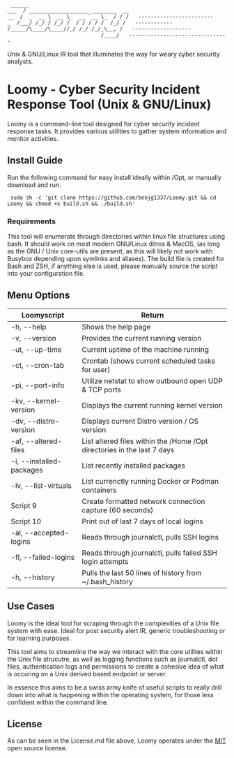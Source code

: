 ```
 ______                                 
___  / ___________________ ________  __
__  /  _  __ \  __ \_  __ `__ \_  / / /   ------------------------
_  /___/ /_/ / /_/ /  / / / / /  /_/ /   ------------
/_____/\____/\____//_/ /_/ /_/_\__, /   -------------------
                              /____/   --------------------------------
```
Unix & GNU/Linux IR tool that illuminates the way for weary cyber security analysts. 

# Loomy - Cyber Security Incident Response Tool (Unix & GNU/Linux)

Loomy is a command-line tool designed for cyber security incident response tasks. It provides various utilities to gather system information and monitor activities.

## Install Guide
Run the following command for easy install ideally within /Opt, or manually download and run.

``` sudo sh -c 'git clone https://github.com/benjg1337/Loomy.git && cd Loomy && chmod +x build.sh && ./build.sh'```

### Requirements
This tool will enumerate through directories within linux file structures using bash. It should work on most modern GNU/Linux ditros & MacOS, (as long as the GNU / Unix core-utils are present, as this will likely not work with Busybox depending upon symlinks and aliases). The build file is created for Bash and ZSH, if anything else is used, please manually source the script into your configuration file. 

## Menu Options
| Loomyscript              | Return       |
| -------------------------| ------------- |
| -h, --help                | Shows the help page |
| -v, --version             | Provides the current running version |
| -ut, --up-time           | Current uptime of the machine running |
| -ct, --cron-tab          | Crontab (shows current scheduled tasks for user) |
| -pi, --port-info         | Utilize netstat to show outbound open UDP & TCP ports |
| -kv, --kernel-version    | Displays the current running kernel version |
| -dv, --distro-version    | Displays current Distro version / OS version |
| -af, --altered-files     | List altered files within the /Home /Opt directories in the last 7 days|
| -i, --installed-packages | List recently installed packages |
| -lv, --list-virtuals     | List currenctly running Docker or Podman containers |
| Script 9                 | Create formatted network connection capture (60 seconds) |
| Script 10                | Print out of last 7 days of local logins |
| -al, --accepted-logins   | Reads through journalctl, pulls SSH logins |
| -fl, --failed-logins     | Reads through journalctl, pulls failed SSH login attempts |
| -h, --history            | Pulls the last 50 lines of history from ~/.bash_history |

## Use Cases

Loomy is the ideal tool for scraping through the complexities of a Unix file system with ease. Ideal for post security alert IR, generic troubleshooting or for learning purposes. 

This tool aims to streamline the way we interact with the core utilites within the Unix file strucutre, as well as logging functions such as journalctl, dot files, authentication logs and permissions to create a cohesive idea of what is occuring on a Unix derived based endpoint or server.

In essence this aims to be a swiss army knife of useful scripts to really drill down into what is happening within the operating system, for those less confident within the command line. 

## License 

As can be seen in the License.md file above, Loomy operates under the [MIT](https://opensource.org/license/mit) open source license. 
